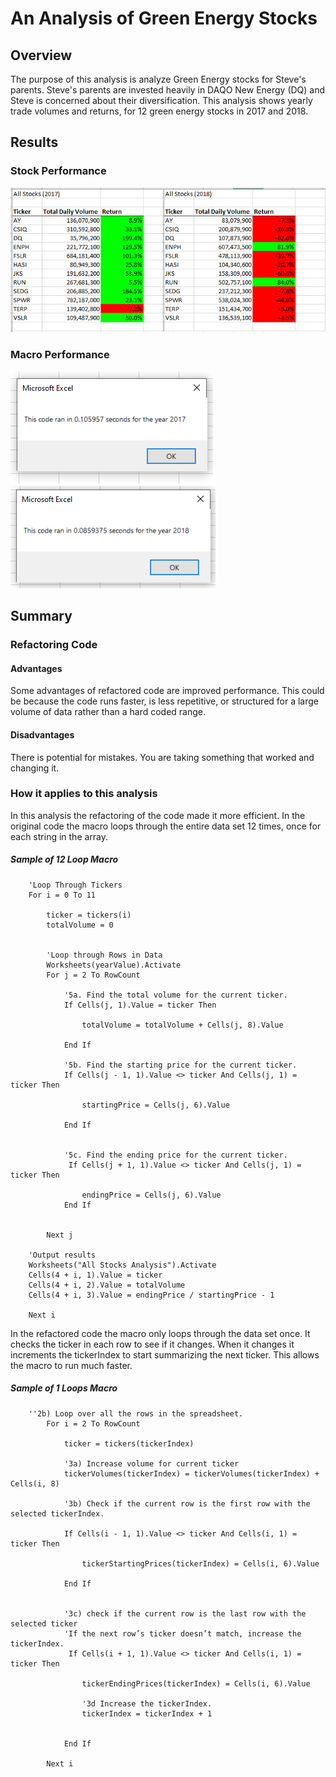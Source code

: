 # An Analysis of Green Energy Stocks

## Overview
The purpose of this analysis is analyze Green Energy stocks for Steve's parents. Steve's parents are invested heavily in DAQO New Energy (DQ) and Steve is concerned about their diversification. This analysis shows yearly trade volumes and returns, for 12 green energy stocks in 2017 and 2018. 

## Results

### Stock Performance
![Stock_Analysis_Results.pn](https://github.com/Brandonkish1/stock-analysis/blob/main/Stock_Analysis_Results.png)

### Macro Performance
![VBA_Challenge_2017.png](https://github.com/Brandonkish1/stock-analysis/blob/main/VBA_Challenge_2017.png)
![VBA_Challenge_2018.png](https://github.com/Brandonkish1/stock-analysis/blob/main/VBA_Challenge_2018.png)



## Summary

### Refactoring Code
#### Advantages
Some advantages of refactored code are improved performance. This could be because the code runs faster, is less repetitive, or structured for a large volume of data rather than a hard coded range. 

#### Disadvantages
There is potential for mistakes. You are taking something that worked and changing it. 

### How it applies to this analysis
In this analysis the refactoring of the code made it more efficient. In the original code the macro loops through the entire data set 12 times, once for each string in the array.

##### Sample of 12 Loop Macro
```
    'Loop Through Tickers
    For i = 0 To 11
        
        ticker = tickers(i)
        totalVolume = 0
        
       
        'Loop through Rows in Data
        Worksheets(yearValue).Activate
        For j = 2 To RowCount
            
            '5a. Find the total volume for the current ticker.
            If Cells(j, 1).Value = ticker Then
            
                totalVolume = totalVolume + Cells(j, 8).Value
                
            End If
            
            '5b. Find the starting price for the current ticker.
            If Cells(j - 1, 1).Value <> ticker And Cells(j, 1) = ticker Then
            
                startingPrice = Cells(j, 6).Value
                
            End If
            
            
            '5c. Find the ending price for the current ticker.
             If Cells(j + 1, 1).Value <> ticker And Cells(j, 1) = ticker Then
            
                endingPrice = Cells(j, 6).Value
            End If
            
                        
        Next j
        
    'Output results
    Worksheets("All Stocks Analysis").Activate
    Cells(4 + i, 1).Value = ticker
    Cells(4 + i, 2).Value = totalVolume
    Cells(4 + i, 3).Value = endingPrice / startingPrice - 1
    
    Next i
```




In the refactored code the macro only loops through the data set once. It checks the ticker in each row to see if it changes. When it changes it increments the tickerIndex to start summarizing the next ticker. This allows the macro to run much faster.


##### Sample of 1 Loops Macro
```
    ''2b) Loop over all the rows in the spreadsheet.
        For i = 2 To RowCount
        
            ticker = tickers(tickerIndex)
    
            '3a) Increase volume for current ticker
            tickerVolumes(tickerIndex) = tickerVolumes(tickerIndex) + Cells(i, 8)
        
            '3b) Check if the current row is the first row with the selected tickerIndex.
                       
            If Cells(i - 1, 1).Value <> ticker And Cells(i, 1) = ticker Then
            
                tickerStartingPrices(tickerIndex) = Cells(i, 6).Value
                
            End If
            
                    
            '3c) check if the current row is the last row with the selected ticker
            'If the next row’s ticker doesn’t match, increase the tickerIndex.
             If Cells(i + 1, 1).Value <> ticker And Cells(i, 1) = ticker Then
            
                tickerEndingPrices(tickerIndex) = Cells(i, 6).Value

                '3d Increase the tickerIndex.
                tickerIndex = tickerIndex + 1
            
            
            End If
    
        Next i
```
